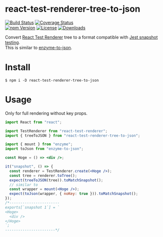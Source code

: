 # react-test-renderer-tree-to-json

[![Build Status](https://img.shields.io/travis/mochiya98/react-test-renderer-tree-to-json.svg?branch=master&style=flat-square)](https://travis-ci.org/mochiya98/react-test-renderer-tree-to-json) [![Coverage Status](https://img.shields.io/coveralls/github/mochiya98/react-test-renderer-tree-to-json.svg?style=flat-square)](https://coveralls.io/github/mochiya98/react-test-renderer-tree-to-json?branch=master)  
[![npm Version](https://img.shields.io/npm/v/react-test-renderer-tree-to-json.svg?style=flat-square)](https://www.npmjs.com/package/react-test-renderer-tree-to-json) [![License](https://img.shields.io/npm/l/react-test-renderer-tree-to-json.svg?style=flat-square)](https://www.npmjs.com/package/react-test-renderer-tree-to-json) [![Downloads](https://img.shields.io/npm/dm/react-test-renderer-tree-to-json.svg?style=flat-square)](https://npm-stat.com/charts.html?package=react-test-renderer-tree-to-json)

Convert [React Test Renderer](https://reactjs.org/docs/test-renderer.html) tree to a format compatible with [Jest snapshot testing](https://facebook.github.io/jest/docs/tutorial-react.html#snapshot-testing).  
This is similar to [enzyme-to-json](https://github.com/adriantoine/enzyme-to-json).

# Install

```console
$ npm i -D react-test-renderer-tree-to-json
```

# Usage

Only for full rendering without key props.

```jsx
import React from "react";

import TestRenderer from "react-test-renderer";
import { treeToJSON } from "react-test-renderer-tree-to-json";

import { mount } from "enzyme";
import toJson from "enzyme-to-json";

const Hoge = () => <div />;

it("snapshot", () => {
  const renderer = TestRenderer.create(<Hoge />);
  const tree = renderer.toTree();
  expect(treeToJSON(tree)).toMatchSnapshot();
  // similar to
  const wrapper = mount(<Hoge />);
  expect(toJson(wrapper, { noKey: true })).toMatchSnapshot();
});
/*-----------------------
exports[`snapshot 1`] = `
<Hoge>
  <div />
</Hoge>
`; 
-----------------------*/
```
